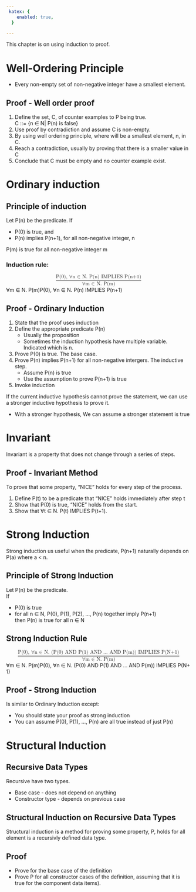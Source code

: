 ```yaml
---
 katex: {
    enabled: true,
  }

---
```


<p>This chapter is on using induction to proof.</p>
<h1 id="well-ordering-principle">Well-Ordering Principle</h1>
<ul>
<li>Every non-empty set of non-negative integer have a smallest element.</li>
</ul>
<h2 id="proof---well-order-proof">Proof - Well order proof</h2>
<ol>
<li>Define the set, C, of counter examples to P being true.<br>
C ::= {n ∈ N| P(n) is false}</li>
<li>Use proof by contradiction and assume C is non-empty.</li>
<li>By using well ordering principle, where will be a smallest element, n, in C.</li>
<li>Reach a contradiction, usually by proving that there is a smaller value in C</li>
<li>Conclude that C must be empty and no counter example exist.</li>
</ol>
<h1 id="ordinary-induction">Ordinary induction</h1>
<h2 id="principle-of-induction">Principle of induction</h2>
<p>Let P(n) be the predicate. If</p>
<ul>
<li>P(0) is true, and</li>
<li>P(n) implies P(n+1), for all non-negative integer, n</li>
</ul>
<p>P(m) is true for all non-negative integer m</p>
<h3 id="induction-rule">Induction rule:</h3>
<p><span class="katex--display"><span class="katex-display"><span class="katex"><span class="katex-mathml"><math xmlns="http://www.w3.org/1998/Math/MathML" display="block"><semantics><mrow><mfrac><mtext>P(0),&nbsp;∀n&nbsp;∈&nbsp;N.&nbsp;P(n)&nbsp;IMPLIES&nbsp;P(n+1)</mtext><mtext>∀m&nbsp;∈&nbsp;N.&nbsp;P(m)</mtext></mfrac></mrow><annotation encoding="application/x-tex">
\frac{\text{P(0), ∀n ∈ N. P(n) IMPLIES P(n+1)}}
{\text{∀m ∈ N. P(m)}}
</annotation></semantics></math></span><span class="katex-html" aria-hidden="true"><span class="base"><span class="strut" style="height: 2.363em; vertical-align: -0.936em;"></span><span class="mord"><span class="mopen nulldelimiter"></span><span class="mfrac"><span class="vlist-t vlist-t2"><span class="vlist-r"><span class="vlist" style="height: 1.427em;"><span class="" style="top: -2.314em;"><span class="pstrut" style="height: 3em;"></span><span class="mord"><span class="mord text"><span class="mord">∀m&nbsp;∈&nbsp;N.&nbsp;P(m)</span></span></span></span><span class="" style="top: -3.23em;"><span class="pstrut" style="height: 3em;"></span><span class="frac-line" style="border-bottom-width: 0.04em;"></span></span><span class="" style="top: -3.677em;"><span class="pstrut" style="height: 3em;"></span><span class="mord"><span class="mord text"><span class="mord">P(0),&nbsp;∀n&nbsp;∈&nbsp;N.&nbsp;P(n)&nbsp;IMPLIES&nbsp;P(n+1)</span></span></span></span></span><span class="vlist-s">​</span></span><span class="vlist-r"><span class="vlist" style="height: 0.936em;"><span class=""></span></span></span></span></span><span class="mclose nulldelimiter"></span></span></span></span></span></span></span></p>
<h2 id="proof---ordinary-induction">Proof - Ordinary Induction</h2>
<ol>
<li>State that the proof uses induction</li>
<li>Define the appropriate predicate P(n)
<ul>
<li>Usually the proposition</li>
<li>Sometimes the induction hypothesis have multiple variable. Indicated which is n.</li>
</ul>
</li>
<li>Prove P(0) is true. The base case.</li>
<li>Prove P(n) implies P(n+1) for all non-negative intergers. The inductive step.
<ul>
<li>Assume P(n) is true</li>
<li>Use the assumption to prove P(n+1) is true</li>
</ul>
</li>
<li>Invoke induction</li>
</ol>
<p>If the current inductive hypothesis cannot prove the statement, we can use a stronger inductive hypothesis to prove it.</p>
<ul>
<li>With a stronger hypothesis, We can assume a stronger statement is true</li>
</ul>
<h1 id="invariant">Invariant</h1>
<p>Invariant is a property that does not change through a series of steps.</p>
<h2 id="proof---invariant-method">Proof - Invariant Method</h2>
<p>To prove that some property, “NICE” holds for every step of the process.</p>
<ol>
<li>Define P(t) to be a predicate that “NICE” holds immediately after step t</li>
<li>Show that P(0) is true, “NICE” holds from the start.</li>
<li>Show that ∀t ∈ N. P(t) IMPLIES P(t+1).</li>
</ol>
<h1 id="strong-induction">Strong Induction</h1>
<p>Strong induction us useful when the predicate, P(n+1) naturally depends on P(a) where a &lt; n.</p>
<h2 id="principle-of-strong-induction">Principle of Strong Induction</h2>
<p>Let P(n) be the predicate.<br>
If</p>
<ul>
<li>P(0) is true</li>
<li>for all n ∈ N, P(0), P(1), P(2), …, P(n) together imply P(n+1)<br>
then P(n) is true for all n ∈ N</li>
</ul>
<h2 id="strong-induction-rule">Strong Induction Rule</h2>
<p><span class="katex--display"><span class="katex-display"><span class="katex"><span class="katex-mathml"><math xmlns="http://www.w3.org/1998/Math/MathML" display="block"><semantics><mrow><mfrac><mtext>P(0),&nbsp;∀n&nbsp;∈&nbsp;N.&nbsp;(P(0)&nbsp;AND&nbsp;P(1)&nbsp;AND&nbsp;...&nbsp;AND&nbsp;P(m))&nbsp;IMPLIES&nbsp;P(N+1)</mtext><mtext>∀m&nbsp;∈&nbsp;N.&nbsp;P(m)</mtext></mfrac></mrow><annotation encoding="application/x-tex">
\frac{\text{P(0), ∀n ∈ N. (P(0) AND P(1) AND ... AND P(m)) IMPLIES P(N+1)}}
{\text{∀m ∈ N. P(m)}}
</annotation></semantics></math></span><span class="katex-html" aria-hidden="true"><span class="base"><span class="strut" style="height: 2.363em; vertical-align: -0.936em;"></span><span class="mord"><span class="mopen nulldelimiter"></span><span class="mfrac"><span class="vlist-t vlist-t2"><span class="vlist-r"><span class="vlist" style="height: 1.427em;"><span class="" style="top: -2.314em;"><span class="pstrut" style="height: 3em;"></span><span class="mord"><span class="mord text"><span class="mord">∀m&nbsp;∈&nbsp;N.&nbsp;P(m)</span></span></span></span><span class="" style="top: -3.23em;"><span class="pstrut" style="height: 3em;"></span><span class="frac-line" style="border-bottom-width: 0.04em;"></span></span><span class="" style="top: -3.677em;"><span class="pstrut" style="height: 3em;"></span><span class="mord"><span class="mord text"><span class="mord">P(0),&nbsp;∀n&nbsp;∈&nbsp;N.&nbsp;(P(0)&nbsp;AND&nbsp;P(1)&nbsp;AND&nbsp;...&nbsp;AND&nbsp;P(m))&nbsp;IMPLIES&nbsp;P(N+1)</span></span></span></span></span><span class="vlist-s">​</span></span><span class="vlist-r"><span class="vlist" style="height: 0.936em;"><span class=""></span></span></span></span></span><span class="mclose nulldelimiter"></span></span></span></span></span></span></span></p>
<h2 id="proof---strong-induction">Proof - Strong Induction</h2>
<p>Is similar to Ordinary Induction except:</p>
<ul>
<li>You should state your proof as strong induction</li>
<li>You can assume P(0), P(1), …, P(n) are all true instead of just P(n)</li>
</ul>
<h1 id="structural-induction">Structural Induction</h1>
<h2 id="recursive-data-types">Recursive Data Types</h2>
<p>Recursive have two types.</p>
<ul>
<li>Base case - does not depend on anything</li>
<li>Constructor type - depends on previous case</li>
</ul>
<h2 id="structural-induction-on-recursive-data-types">Structural Induction on Recursive Data Types</h2>
<p>Structural induction is a method for proving some property, P, holds for all element is a recursivly defined data type.</p>
<h2 id="proof">Proof</h2>
<ul>
<li>Prove for the base case of the definition</li>
<li>Prove P for all constructor cases of the definition, assuming that it is true for the component data items).</li>
</ul>

